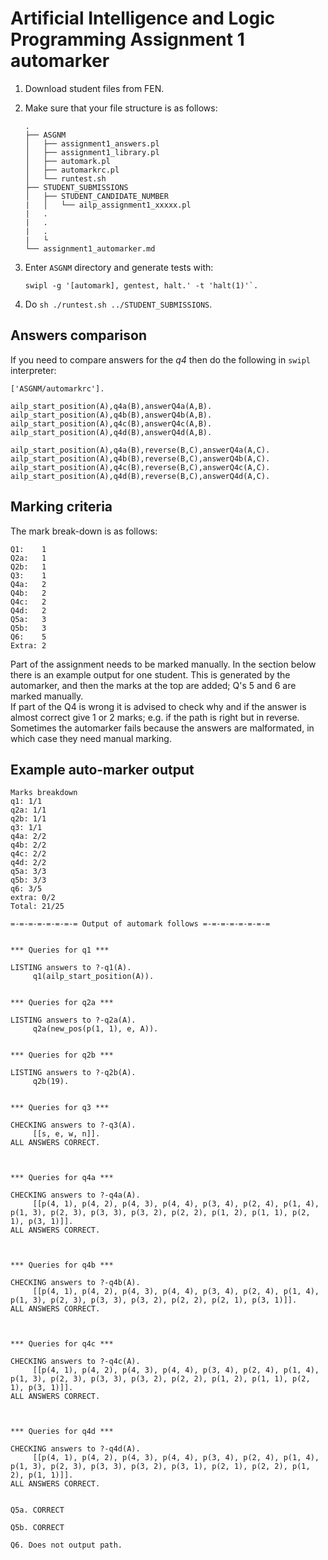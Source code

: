 # Artificial Intelligence and Logic Programming Assignment 1 automarker #
1. Download student files from FEN.
2. Make sure that your file structure is as follows:
    ```
    .
    ├── ASGNM
    │   ├── assignment1_answers.pl
    │   ├── assignment1_library.pl
    │   ├── automark.pl
    │   ├── automarkrc.pl
    │   └── runtest.sh
    ├── STUDENT_SUBMISSIONS
    │   ├── STUDENT_CANDIDATE_NUMBER
    |   │   └── ailp_assignment1_xxxxx.pl
    |   .
    |   .
    |   .
    |   └
    └── assignment1_automarker.md
    ```

3. Enter `ASGNM` directory and generate tests with:
    ```
    swipl -g '[automark], gentest, halt.' -t 'halt(1)'`.
    ```

4. Do `sh ./runtest.sh ../STUDENT_SUBMISSIONS`.

## Answers comparison ##
If you need to compare answers for the *q4* then do the following in `swipl` interpreter:
```
['ASGNM/automarkrc'].

ailp_start_position(A),q4a(B),answerQ4a(A,B).
ailp_start_position(A),q4b(B),answerQ4b(A,B).
ailp_start_position(A),q4c(B),answerQ4c(A,B).
ailp_start_position(A),q4d(B),answerQ4d(A,B).

ailp_start_position(A),q4a(B),reverse(B,C),answerQ4a(A,C).
ailp_start_position(A),q4b(B),reverse(B,C),answerQ4b(A,C).
ailp_start_position(A),q4c(B),reverse(B,C),answerQ4c(A,C).
ailp_start_position(A),q4d(B),reverse(B,C),answerQ4d(A,C).
```

## Marking criteria ##
The mark break-down is as follows:
```
Q1:    1
Q2a:   1
Q2b:   1
Q3:    1
Q4a:   2
Q4b:   2
Q4c:   2
Q4d:   2
Q5a:   3
Q5b:   3
Q6:    5
Extra: 2
```

Part of the assignment needs to be marked manually. In the section below there is an example output for one student. This is generated by the automarker, and then the marks at the top are added; Q's 5 and 6 are marked manually.  
If part of the Q4 is wrong it is advised to check why and if the answer is almost correct give 1 or 2 marks; e.g. if the path is right but in reverse.  
Sometimes the automarker fails because the answers are malformated, in which case they need manual marking.

## Example auto-marker output ##
```
Marks breakdown
q1: 1/1 
q2a: 1/1 
q2b: 1/1 
q3: 1/1 
q4a: 2/2 
q4b: 2/2 
q4c: 2/2 
q4d: 2/2 
q5a: 3/3 
q5b: 3/3 
q6: 3/5 
extra: 0/2 
Total: 21/25

=-=-=-=-=-=-=-= Output of automark follows =-=-=-=-=-=-=-=


*** Queries for q1 ***

LISTING answers to ?-q1(A).
     q1(ailp_start_position(A)).


*** Queries for q2a ***

LISTING answers to ?-q2a(A).
     q2a(new_pos(p(1, 1), e, A)).


*** Queries for q2b ***

LISTING answers to ?-q2b(A).
     q2b(19).


*** Queries for q3 ***

CHECKING answers to ?-q3(A).
     [[s, e, w, n]].
ALL ANSWERS CORRECT.



*** Queries for q4a ***

CHECKING answers to ?-q4a(A).
     [[p(4, 1), p(4, 2), p(4, 3), p(4, 4), p(3, 4), p(2, 4), p(1, 4), p(1, 3), p(2, 3), p(3, 3), p(3, 2), p(2, 2), p(1, 2), p(1, 1), p(2, 1), p(3, 1)]].
ALL ANSWERS CORRECT.



*** Queries for q4b ***

CHECKING answers to ?-q4b(A).
     [[p(4, 1), p(4, 2), p(4, 3), p(4, 4), p(3, 4), p(2, 4), p(1, 4), p(1, 3), p(2, 3), p(3, 3), p(3, 2), p(2, 2), p(2, 1), p(3, 1)]].
ALL ANSWERS CORRECT.



*** Queries for q4c ***

CHECKING answers to ?-q4c(A).
     [[p(4, 1), p(4, 2), p(4, 3), p(4, 4), p(3, 4), p(2, 4), p(1, 4), p(1, 3), p(2, 3), p(3, 3), p(3, 2), p(2, 2), p(1, 2), p(1, 1), p(2, 1), p(3, 1)]].
ALL ANSWERS CORRECT.



*** Queries for q4d ***

CHECKING answers to ?-q4d(A).
     [[p(4, 1), p(4, 2), p(4, 3), p(4, 4), p(3, 4), p(2, 4), p(1, 4), p(1, 3), p(2, 3), p(3, 3), p(3, 2), p(3, 1), p(2, 1), p(2, 2), p(1, 2), p(1, 1)]].
ALL ANSWERS CORRECT.


Q5a. CORRECT

Q5b. CORRECT

Q6. Does not output path.

```
